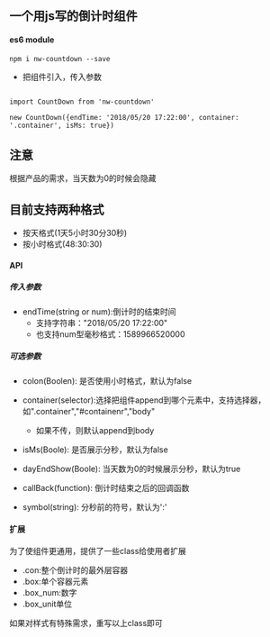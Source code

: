 ## 一个用js写的倒计时组件

#### es6 module

```
npm i nw-countdown --save
```


- 把组件引入，传入参数

```

import CountDown from 'nw-countdown'

new CountDown({endTime: '2018/05/20 17:22:00', container: '.container', isMs: true})

``` 

## 注意

根据产品的需求，当天数为0的时候会隐藏

## 目前支持两种格式

- 按天格式(1天5小时30分30秒)
- 按小时格式(48:30:30)

#### API

##### 传入参数

- endTime(string or num):倒计时的结束时间
  + 支持字符串："2018/05/20 17:22:00"
  + 也支持num型毫秒格式：1589966520000
  
##### 可选参数

- colon(Boolen): 是否使用小时格式，默认为false

- container(selector):选择把组件append到哪个元素中，支持选择器，如".container","#containenr","body"
  + 如果不传，则默认append到body
  
- isMs(Boole): 是否展示分秒，默认为false

- dayEndShow(Boole): 当天数为0的时候展示分秒，默认为true

- callBack(function): 倒计时结束之后的回调函数 

- symbol(string): 分秒前的符号，默认为':'

#### 扩展

为了使组件更通用，提供了一些class给使用者扩展

- .con:整个倒计时的最外层容器
- .box:单个容器元素
- .box_num:数字
- .box_unit单位

如果对样式有特殊需求，重写以上class即可

